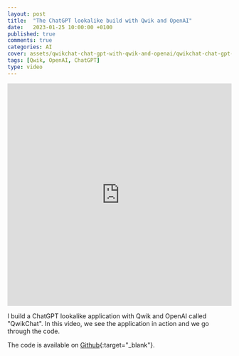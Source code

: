 ```yaml
---
layout: post
title:  "The ChatGPT lookalike build with Qwik and OpenAI"
date:   2023-01-25 10:00:00 +0100
published: true
comments: true
categories: AI
cover: assets/qwikchat-chat-gpt-with-qwik-and-openai/qwikchat-chat-gpt-with-qwik-and-openai
tags: [Qwik, OpenAI, ChatGPT]
type: video
---
```


<iframe width="100%" height="500" src="https://youtube.com/embed/KOBvVvEe75c" title="The ChatGPT lookalike build with Qwik and OpenAI" frameborder="0" allow="accelerometer; autoplay; clipboard-write; encrypted-media; gyroscope; picture-in-picture" allowfullscreen></iframe>

I build a ChatGPT lookalike application with Qwik and OpenAI called "QwikChat". In this video, we see the application in
action and we go through the code.

The code is available on [Github](https://github.com/bryanhannes/qwikchat){:target="_blank"}.
